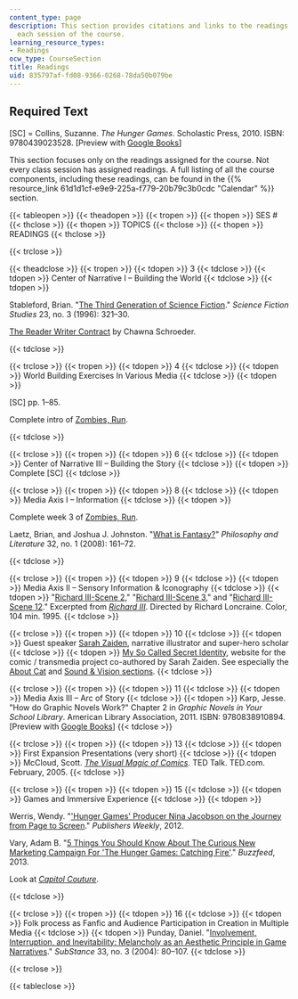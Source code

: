 ```yaml
---
content_type: page
description: This section provides citations and links to the readings assigned for
  each session of the course.
learning_resource_types:
- Readings
ocw_type: CourseSection
title: Readings
uid: 835797af-fd08-9366-0268-78da50b079be
---
```


Required Text
-------------

\[SC\] = Collins, Suzanne. _The Hunger Games_. Scholastic Press, 2010. ISBN: 9780439023528. \[Preview with [Google Books](http://books.google.com/books?id=Yz8Fnw0PlEQC&pg=PAfrontcover)\]

This section focuses only on the readings assigned for the course. Not every class session has assigned readings. A full listing of all the course components, including these readings, can be found in the {{% resource_link 61d1d1cf-e9e9-225a-f779-20b79c3b0cdc "Calendar" %}} section.

{{< tableopen >}}
{{< theadopen >}}
{{< tropen >}}
{{< thopen >}}
SES #
{{< thclose >}}
{{< thopen >}}
TOPICS
{{< thclose >}}
{{< thopen >}}
READINGS
{{< thclose >}}

{{< trclose >}}

{{< theadclose >}}
{{< tropen >}}
{{< tdopen >}}
3
{{< tdclose >}}
{{< tdopen >}}
Center of Narrative I – Building the World
{{< tdclose >}}
{{< tdopen >}}


Stableford, Brian. "[The Third Generation of Science Fiction](http://www.jstor.org/stable/10.2307/4240537)." _Science Fiction Studies_ 23, no. 3 (1996): 321–30.

[The Reader Writer Contract](http://chawnaschroeder.blogspot.com/2009/02/reader-writer-contract.html) by Chawna Schroeder.


{{< tdclose >}}

{{< trclose >}}
{{< tropen >}}
{{< tdopen >}}
4
{{< tdclose >}}
{{< tdopen >}}
World Building Exercises In Various Media
{{< tdclose >}}
{{< tdopen >}}


\[SC\] pp. 1–85.

Complete intro of [Zombies, Run](https://www.zombiesrungame.com/).


{{< tdclose >}}

{{< trclose >}}
{{< tropen >}}
{{< tdopen >}}
6
{{< tdclose >}}
{{< tdopen >}}
Center of Narrative III – Building the Story
{{< tdclose >}}
{{< tdopen >}}
Complete \[SC\]
{{< tdclose >}}

{{< trclose >}}
{{< tropen >}}
{{< tdopen >}}
8
{{< tdclose >}}
{{< tdopen >}}
Media Axis I – Information
{{< tdclose >}}
{{< tdopen >}}


Complete week 3 of [Zombies, Run](https://www.zombiesrungame.com/).

Laetz, Brian, and Joshua J. Johnston. "[What is Fantasy?](http://dx.doi.org/10.1353/phl.0.0013)" _Philosophy and Literature_ 32, no. 1 (2008): 161–72.


{{< tdclose >}}

{{< trclose >}}
{{< tropen >}}
{{< tdopen >}}
9
{{< tdclose >}}
{{< tdopen >}}
Media Axis II – Sensory Information & Iconography
{{< tdclose >}}
{{< tdopen >}}
"[Richard III-Scene 2](https://www.youtube.com/watch?v=luplp0Vzd38)," "[Richard III-Scene 3](https://www.youtube.com/watch?v=pjJEXkbeL-o)," and "[Richard III-Scene 12](https://www.youtube.com/watch?v=wl73yZdvBGY)." Excerpted from [_Richard III_](http://www.imdb.com/title/tt0114279/). Directed by Richard Loncraine. Color, 104 min. 1995.
{{< tdclose >}}

{{< trclose >}}
{{< tropen >}}
{{< tdopen >}}
10
{{< tdclose >}}
{{< tdopen >}}
Guest speaker [Sarah Zaiden](http://ateliermitti.tumblr.com/), narrative illustrator and super-hero scholar
{{< tdclose >}}
{{< tdopen >}}
[My So Called Secret Identity](http://www.mysocalledsecretidentity.com/), website for the comic / transmedia project co-authored by Sarah Zaiden. See especially the [About Cat](http://www.mysocalledsecretidentity.com/aboutcat) and [Sound & Vision sections](http://www.mysocalledsecretidentity.com/soundvision).
{{< tdclose >}}

{{< trclose >}}
{{< tropen >}}
{{< tdopen >}}
11
{{< tdclose >}}
{{< tdopen >}}
Media Axis III – Arc of Story
{{< tdclose >}}
{{< tdopen >}}
Karp, Jesse. "How do Graphic Novels Work?" Chapter 2 in _Graphic Novels in Your School Library_. American Library Association, 2011. ISBN: 9780838910894. \[Preview with [Google Books](http://books.google.com/books?id=AizO7StJA1kC&pg=PA9=onepage)\]
{{< tdclose >}}

{{< trclose >}}
{{< tropen >}}
{{< tdopen >}}
13
{{< tdclose >}}
{{< tdopen >}}
First Expansion Presentations (very short)
{{< tdclose >}}
{{< tdopen >}}
McCloud, Scott. [_The Visual Magic of Comics_](http://www.ted.com/talks/scott_mccloud_on_comics). TED Talk. TED.com. February, 2005.
{{< tdclose >}}

{{< trclose >}}
{{< tropen >}}
{{< tdopen >}}
15
{{< tdclose >}}
{{< tdopen >}}
Games and Immersive Experience
{{< tdclose >}}
{{< tdopen >}}


Werris, Wendy. "['Hunger Games' Producer Nina Jacobson on the Journey from Page to Screen](http://www.publishersweekly.com/pw/by-topic/childrens/childrens-book-news/article/50980-hunger-games-producer-nina-jacobson-on-the-journey-from-page-to-screen.html)." _Publishers Weekly_, 2012.

Vary, Adam B. "[5 Things You Should Know About The Curious New Marketing Campaign For 'The Hunger Games: Catching Fire'](http://www.buzzfeed.com/adambvary/things-you-should-know-about-hunger-games-marketing-campaign)." _Buzzfeed_, 2013.

Look at [_Capitol Couture_](http://capitolcouture.pn/).


{{< tdclose >}}

{{< trclose >}}
{{< tropen >}}
{{< tdopen >}}
16
{{< tdclose >}}
{{< tdopen >}}
Folk process as Fanfic and Audience Participation in Creation in Multiple Media
{{< tdclose >}}
{{< tdopen >}}
Punday, Daniel. "[Involvement, Interruption, and Inevitability: Melancholy as an Aesthetic Principle in Game Narratives](http://www.jstor.org/stable/3685546)." _SubStance_ 33, no. 3 (2004): 80–107.
{{< tdclose >}}

{{< trclose >}}

{{< tableclose >}}